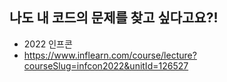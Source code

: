 ## 나도 내 코드의 문제를 찾고 싶다고요?!

- 2022 인프콘
- https://www.inflearn.com/course/lecture?courseSlug=infcon2022&unitId=126527
